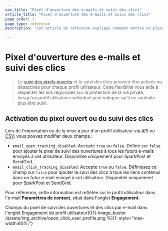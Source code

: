 ```yaml
---
nav_title: "Pixel d'ouverture des e-mails et suivi des clics"
article_title: "Pixel d'ouverture des e-mails et suivi des clics"
page_order: 1
page_type: reference
description: "Cet article de référence explique comment mettre en place un pixel ouvert et un suivi des clics."

---
```


# Pixel d'ouverture des e-mails et suivi des clics

> Le [suivi des pixels ouverts]({{site.baseurl}}/user_guide/administrative/app_settings/email_settings/#changing-location-of-tracking-pixel) et le suivi des clics peuvent être activés ou désactivés pour chaque profil utilisateur. Cette flexibilité vous aide à respecter les lois régionales sur la protection de la vie privée, lorsqu'un profil utilisateur individuel peut indiquer qu'il ne souhaite plus être suivi.

## Activation du pixel ouvert ou du suivi des clics

Lors de l'importation ou de la mise à jour d'un profil utilisateur via [API]({{site.baseurl}}/api/objects_filters/user_attributes_object/#braze-user-profile-fields) ou [CSV]({{site.baseurl}}/user_guide/data_and_analytics/user_data_collection/user_import/#csv), vous pouvez modifier deux champs :

- `email_open_tracking_disabled`: Accepte `true` ou `false`. Définir sur `false` pour ajouter le pixel de suivi des ouvertures à tous les futurs e-mails envoyés à cet utilisateur. Disponible uniquement pour SparkPost et SendGrid.
- `email_click_tracking_disabled`: Accepte `true` ou `false`. Définissez ce champ sur `false` pour ajouter le suivi des clics à tous les liens contenus dans un futur e-mail envoyé à cet utilisateur. Disponible uniquement pour SparkPost et SendGrid.

Pour référence, cette information est reflétée sur le profil utilisateur dans l'e-mail **Paramètres de contact**, situé dans l'onglet **Engagement**.

Champs du pixel de suivi des ouvertures et des clics par e-mail dans l'onglet Engagement du profil utilisateur]({% image_buster /assets/img_archive/open_click_user_profile.png %}){: style="max-width:60%;"}


